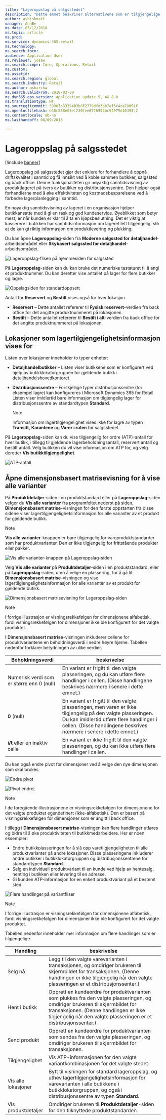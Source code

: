 ```yaml
---
title: "Lageroppslag på salgsstedet"
description: "Dette emnet beskriver alternativene som er tilgjengelige for å vise lagerinformasjon på salgsstedet (POS)."
author: ashishmsft
manager: AnnBe
ms.date: 03/12/2018
ms.topic: article
ms.prod: 
ms.service: dynamics-365-retail
ms.technology: 
ms.search.form: 
audience: Application User
ms.reviewer: josaw
ms.search.scope: Core, Operations, Retail
ms.custom: 
ms.assetid: 
ms.search.region: global
ms.search.industry: Retail
ms.author: asharchw
ms.search.validFrom: 2018-03-30
ms.dyn365.ops.version: Application update 5, AX 8.0
ms.translationtype: HT
ms.sourcegitcommit: 5098fb3339403b6f2779dfe3bb7ef5c4ca78051f
ms.openlocfilehash: e40c558e03ef230fee6726994bc94979d40493c2
ms.contentlocale: nb-no
ms.lasthandoff: 08/09/2018

---
```


# <a name="inventory-lookup-in-the-point-of-sale-pos"></a>Lageroppslag på salgsstedet

[!include [banner](includes/banner.md)]

Lageroppslag på salgsstedet gjør det enklere for forhandlere å oppnå driftskvalitet i sanntid og få innsikt ved å koble sammen butikker, salgssted og back office. Denne funksjonaliteten gir nøyaktig sanntidsvisning av produktlageret på tvers av butikker og distribusjonssentre. Den hjelper også forhandlerne med å øke effektiviteten og kostnadsbesparelsene ved å forbedre lagerplanlegging i sanntid.

En nøyaktig sanntidsvisning av lageret i en organisasjon hjelper butikkansatte med å gi en rask og god kundeservice. Øyeblikket som betyr mest, er når kunden er klar til å ta en kjøpsbeslutning. Det er viktig at kasserere i butikken har sanntidsinformasjon om lageret lett tilgjengelig, slik at de kan gi riktig informasjon om produktlevering og plukking.

Du kan åpne **Lageroppslag**-siden fra **Moderne salgssted for detaljhandel**-arbeidsområdet eller **Skybasert salgssted for detaljhandel**-arbeidsområdet.

![Lageroppslag-flisen på hjemmesiden for salgssted](media/POSHomepage.png)

På **Lageroppslag**-siden kan du kan bruke det numeriske tastaturet til å angi et produktnummer. Du kan deretter vise antallet på lager for flere butikker og lagre.

![Oppslagsiden for standardoppsett](media/InventoryLookUp.png)

Antall for **Reservert** og **Bestilt** vises også for hver lokasjon.

- **Reservert** – Dette antallet refererer til **Fysisk reservert**-verdien fra back office for det angitte produktnummeret på lokasjonen.
- **Bestilt** – Dette antallet refererer til **Bestilt i alt**-verdien fra back office for det angitte produktnummeret på lokasjonen.

## <a name="locations-that-inventory-availability-information-is-shown-for"></a>Lokasjoner som lagertilgjengelighetsinformasjon vises for

Listen over lokasjoner inneholder to typer enheter:

- **Detaljhandelbutikker** – Listen viser butikkene som er konfigurert ved hjelp av butikklokatorgruppen for gjeldende butikk i detaljhandelshovedkontoret. 
- **Distribusjonssentre** – Forskjellige typer distribusjonssentre (for eksempel lagre) kan konfigureres i Microsoft Dynamics 365 for Retail. Listen viser imidlertid bare informasjon om tilgjengelig lager for distribusjonssentre av standardtypen **Standard**. 

    > [!NOTE]
    > Informasjon om lagertilgjengelighet vises ikke for lagre av typen **Transitt**, **Karantene** og **Varer i ruten** for salgsstedet.

På **Lageroppslag**-siden kan du vise tilgjengelig for ordre (ATP)-antall for hver butikk, i tillegg til gjeldende lagerbeholdningsantall, reservert antall og bestilt antall. Velg butikken du vil vise informasjon om ATP for, og velg deretter **Vis butikktilgjengelighet**.

![ATP-antall](media/ATP.png)

## <a name="opening-the-dimension-based-matrix-view-to-show-all-variants"></a>Åpne dimensjonsbasert matrisevisning for å vise alle varianter

På **Produktdetaljer**-siden i en produktstandard eller på **Lageroppslag**-siden velger du **Vis alle varianter** fra programfeltet nederst på siden. **Dimensjonsbasert matrise**-visningen for den første oppstarten fra disse sidene viser lagertilgjengelighetsinformasjon for alle varianter av et produkt for gjeldende butikk.

> [!NOTE]
> **Vis alle varianter**-knappen er bare tilgjengelig for vareproduktstandarder som har produktvarianter. Den er ikke tilgjengelig for frittstående produkter eller pakker.

![Vis alle varianter-knappen på Lageroppslag-siden](media/StandardToMatrix.png)

Velg **Vis alle varianter** på **Produktdetaljer**-siden i en produktstandard, eller på **Lageroppslag**-siden, uten å velge en plassering, for å gå til **Dimensjonsbasert matrise**-visningen og vise lagertilgjengelighetsinformasjon for alle varianter av et produkt for gjeldende butikk.

![Dimensjonsbasert matrisevisning for Lageroppslag-siden](media/Matrix.png)

> [!NOTE]
> I forrige illustrasjon er visningsrekkefølgen for dimensjonene alfabetisk, fordi visningsrekkefølgen for dimensjoner ikke ble konfigurert for det valgte produktet.

I **Dimensjonsbasert matrise**-visningen inkluderer cellene for produktvariantene en beholdningsverdi i nedre høyre hjørne. Tabellen nedenfor forklarer betydningen av ulike verdier.

| Beholdningsverdi                            | beskrivelse |
|------------------------------------------|-------------|
| Numerisk verdi som er større enn 0 (null) | En variant er frigitt til den valgte plasseringen, og du kan utføre flere handlinger i cellen. (Disse handlingene beskrives nærmere i senere i dette emnet.) |
| **0** (null)                             | En variant er frigitt til den valgte plasseringen, men varen er ikke tilgjengelig på den valgte plasseringen. Du kan imidlertid utføre flere handlinger i cellen. (Disse handlingene beskrives nærmere i senere i dette emnet.) |
| **i/t** eller en inaktiv celle              | En variant er ikke frigitt til den valgte plasseringen, og du kan ikke utføre flere handlinger i cellen. |

Du kan også endre pivot for dimensjoner ved å velge den nye dimensjonen som skal brukes. 

![Endre pivot](media/ChangePivot.png)

![Pivot endret](media/PivotChanged.png)

> [!NOTE]
> I de foregående illustrasjonene er visningsrekkefølgen for dimensjonene for det valgte produktet egendefinert (ikke-alfabetisk). Den er basert på visningsrekkefølgen for dimensjoner som er angitt i back office.

I tillegg i **Dimensjonsbasert matrise**-visningen kan flere handlinger utføres og bidra til å øke produktiviteten til butikkmedarbeidere. Her er noen eksempler:

- Endre butikkplasseringen for å slå opp varetilgjengeligheten til alle produktvarianter på andre lokasjoner. Disse plasseringene inkluderer andre butikker i butikklokatorgruppen og distribusjonssentrene for standardtypen **Standard**.
- Selg en individuell produktvariant til en kunde ved hjelp av hentesalg, henting i butikken eller levering til en adresse.
- Gi kunden ATP-informasjon for en enkelt produktvariant på et bestemt sted.

![Flere handlinger på variantfliser](media/VariantActions.png)

> [!NOTE]
> I forrige illustrasjon er visningsrekkefølgen for dimensjonene alfabetisk, fordi visningsrekkefølgen for dimensjoner ikke ble konfigurert for det valgte produktet.

Tabellen nedenfor inneholder mer informasjon om flere handlinger som er tilgjengelige.


|        Handling        |                                                                                                                    beskrivelse                                                                                                                    |
|----------------------|---------------------------------------------------------------------------------------------------------------------------------------------------------------------------------------------------------------------------------------------------|
|       Selg nå       |                               Legg til den valgte varevarianten i transaksjonen, og omdiriger brukeren til skjermbildet for transaksjonen. (Denne handlingen er ikke tilgjengelig når den valgte plasseringen er et distribusjonssenter.)                               |
|   Hent i butikk   |      Opprett en kundeordre for produktvarianten som plukkes fra den valgte plasseringen, og omdiriger brukeren til skjermbildet for transaksjonen. (Denne handlingen er ikke tilgjengelig når den valgte plasseringen er et distribusjonssenter.)       |
|     Send produkt     |                                                 Opprett en kundeordre for produktvarianten som sendes fra den valgte plasseringen, og omdiriger brukeren til skjermbildet for transaksjonen.                                                 |
|     Tilgjengelighet     |                                                                             Vis ATP-informasjonen for den valgte variantkombinasjonen for det valgte stedet.                                                                              |
|  Vis alle lokasjoner  | Bytt til visningen for standard lageroppslag, og uthev lagertilgjengelighetsinformasjon for varevarianten i alle butikkene i butikklokatorgruppen, og også i distribusjonssentre av typen <strong>Standard</strong>. |
| Vis produktdetaljer |                                                                         Omdiriger brukeren til <strong>Produktdetaljer</strong>-siden for den tilknyttede produktstandarden.                                                                          |


